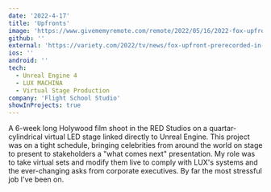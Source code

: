 ```yaml
---
date: '2022-4-17'
title: 'Upfronts'
image: 'https://www.givememyremote.com/remote/2022/05/16/2022-fox-upfront-photos/'
github: ''
external: 'https://variety.com/2022/tv/news/fox-upfront-prerecorded-in-person-event-1235268542/'
ios: ''
android: ''
tech:
  - Unreal Engine 4
  - LUX MACHINA
  - Virtual Stage Production
company: 'Flight School Studio'
showInProjects: true
---
```


A 6-week long Holywood film shoot in the RED Studios on a quartar-cylindrical virtual LED stage linked directly to Unreal Engine. This project was on a tight schedule, bringing celebrities from around the world on stage to present to stakeholders a "what comes next" presentation. My role was to take virtual sets and modify them live to comply with LUX's systems and the ever-changing asks from corporate executives. By far the most stressful job I've been on.
